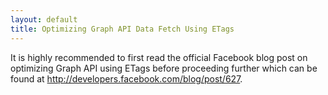 ```yaml
---
layout: default
title: Optimizing Graph API Data Fetch Using ETags
---
```


It is highly recommended to first read the official Facebook blog post on optimizing Graph API using ETags before proceeding further which can be found at http://developers.facebook.com/blog/post/627.